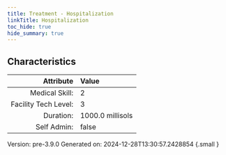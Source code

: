 ```yaml
---
title: Treatment - Hospitalization
linkTitle: Hospitalization
toc_hide: true
hide_summary: true
---
```


## Characteristics

| Attribute      | Value |
|--------:|:------|
|Medical Skill:|2|
|Facility Tech Level:|3|
|Duration:|1000.0 millisols|
|Self Admin:|false|

Version: pre-3.9.0 Generated on: 2024-12-28T13:30:57.2428854
{.small }